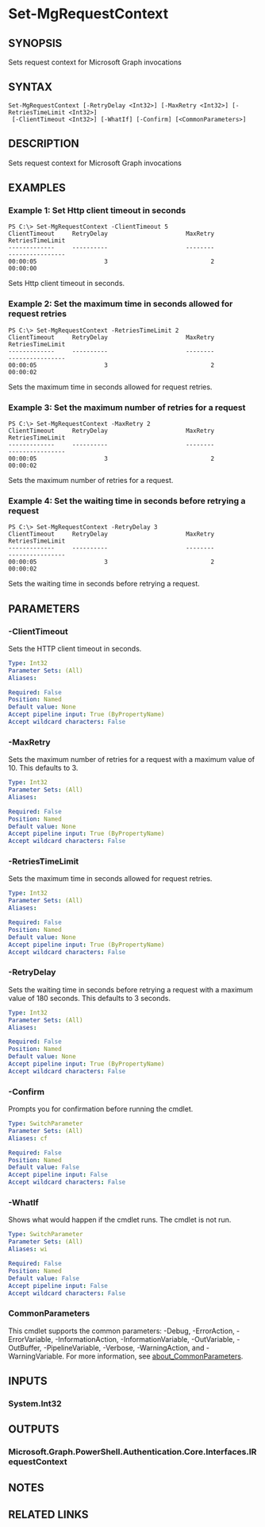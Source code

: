 ﻿---
external help file: Microsoft.Graph.Authentication.dll-Help.xml
Module Name: Microsoft.Graph.Authentication
online version: https://learn.microsoft.com/en-us/powershell/module/microsoft.graph.authentication/set-mgenvironment
schema: 2.0.0
---

# Set-MgRequestContext

## SYNOPSIS
Sets request context for Microsoft Graph invocations

## SYNTAX

```
Set-MgRequestContext [-RetryDelay <Int32>] [-MaxRetry <Int32>] [-RetriesTimeLimit <Int32>]
 [-ClientTimeout <Int32>] [-WhatIf] [-Confirm] [<CommonParameters>]
```

## DESCRIPTION
Sets request context for Microsoft Graph invocations

## EXAMPLES

### Example 1: Set Http client timeout in seconds
```
PS C:\> Set-MgRequestContext -ClientTimeout 5
ClientTimeout     RetryDelay                      MaxRetry                 RetriesTimeLimit
-------------     ----------                      --------                 ----------------
00:00:05                   3                             2                         00:00:00
```

Sets Http client timeout in seconds.

### Example 2: Set the maximum time in seconds allowed for request retries
```
PS C:\> Set-MgRequestContext -RetriesTimeLimit 2
ClientTimeout     RetryDelay                      MaxRetry                 RetriesTimeLimit
-------------     ----------                      --------                 ----------------
00:00:05                   3                             2                         00:00:02
```

Sets the maximum time in seconds allowed for request retries.

### Example 3: Set the maximum number of retries for a request
```
PS C:\> Set-MgRequestContext -MaxRetry 2
ClientTimeout     RetryDelay                      MaxRetry                 RetriesTimeLimit
-------------     ----------                      --------                 ----------------
00:00:05                   3                             2                         00:00:02
```

Sets the maximum number of retries for a request.

### Example 4: Set the waiting time in seconds before retrying a request
```
PS C:\> Set-MgRequestContext -RetryDelay 3
ClientTimeout     RetryDelay                      MaxRetry                 RetriesTimeLimit
-------------     ----------                      --------                 ----------------
00:00:05                   3                             2                         00:00:02
```

Sets the waiting time in seconds before retrying a request.

## PARAMETERS

### -ClientTimeout
Sets the HTTP client timeout in seconds.

```yaml
Type: Int32
Parameter Sets: (All)
Aliases:

Required: False
Position: Named
Default value: None
Accept pipeline input: True (ByPropertyName)
Accept wildcard characters: False
```

### -MaxRetry
Sets the maximum number of retries for a request with a maximum value of 10.
This defaults to 3.

```yaml
Type: Int32
Parameter Sets: (All)
Aliases:

Required: False
Position: Named
Default value: None
Accept pipeline input: True (ByPropertyName)
Accept wildcard characters: False
```

### -RetriesTimeLimit
Sets the maximum time in seconds allowed for request retries.

```yaml
Type: Int32
Parameter Sets: (All)
Aliases:

Required: False
Position: Named
Default value: None
Accept pipeline input: True (ByPropertyName)
Accept wildcard characters: False
```

### -RetryDelay
Sets the waiting time in seconds before retrying a request with a maximum value of 180 seconds.
This defaults to 3 seconds.

```yaml
Type: Int32
Parameter Sets: (All)
Aliases:

Required: False
Position: Named
Default value: None
Accept pipeline input: True (ByPropertyName)
Accept wildcard characters: False
```

### -Confirm
Prompts you for confirmation before running the cmdlet.

```yaml
Type: SwitchParameter
Parameter Sets: (All)
Aliases: cf

Required: False
Position: Named
Default value: False
Accept pipeline input: False
Accept wildcard characters: False
```

### -WhatIf
Shows what would happen if the cmdlet runs.
The cmdlet is not run.

```yaml
Type: SwitchParameter
Parameter Sets: (All)
Aliases: wi

Required: False
Position: Named
Default value: False
Accept pipeline input: False
Accept wildcard characters: False
```

### CommonParameters
This cmdlet supports the common parameters: -Debug, -ErrorAction, -ErrorVariable, -InformationAction, -InformationVariable, -OutVariable, -OutBuffer, -PipelineVariable, -Verbose, -WarningAction, and -WarningVariable. For more information, see [about_CommonParameters](http://go.microsoft.com/fwlink/?LinkID=113216).

## INPUTS

### System.Int32
## OUTPUTS

### Microsoft.Graph.PowerShell.Authentication.Core.Interfaces.IRequestContext
## NOTES

## RELATED LINKS
